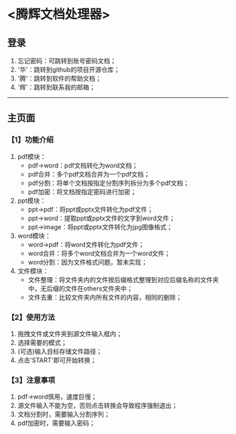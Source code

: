 # <腾辉文档处理器>

## 登录
1. 忘记密码：可跳转到账号密码文档；
2. '华'：跳转到github的项目开源仓库；
3. '腾'：跳转到软件的帮助文档；
4. '辉'：跳转到联系我的邮箱；
------

## 主页面
### 【1】功能介绍
1. pdf模块：
   - pdf->word：pdf文档转化为word文档；
   - pdf合并：多个pdf文档合并为一个pdf文档；
   - pdf分割：将单个文档按指定分割序列拆分为多个pdf文档；
   - pdf加密：将文档按指定密码进行加密；
2. ppt模块：
   - ppt->pdf：将ppt或pptx文件转化为pdf文件；
   - ppt->word：提取ppt或pptx文件的文字到word文件；
   - ppt->image：将ppt或pptx文件转化为jpg图像格式；
3. word模块：
   - word->pdf：将word文件转化为pdf文件；
   - word合并：将多个word文档合并为一个word文件；
   - word分割：因为文件格式问题，暂未实现；
4. 文件模块：
   - 文件整理：将文件夹内的文件按后缀格式整理到对应后缀名称的文件夹中，无后缀的文件在others文件夹中；
   - 文件去重：比较文件夹内所有文件的内容，相同的删除；
### 【2】使用方法
1. 拖拽文件或文件夹到源文件输入框内；
2. 选择需要的模式；
3. (可选)输入目标存储文件路径；
4. 点击'START'即可开始转换；
### 【3】注意事项
1. pdf->word慎用，速度巨慢；
2. 源文件输入不能为空，否则点击转换会导致程序强制退出；
3. 文档分割时，需要输入分割序列；
4. pdf加密时，需要输入密码；
